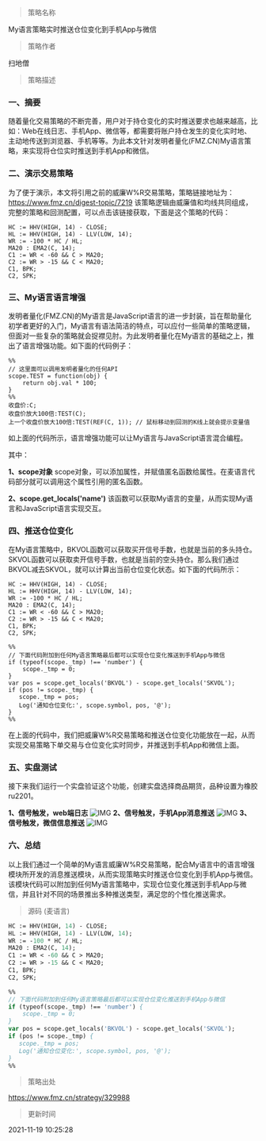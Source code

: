 
> 策略名称

My语言策略实时推送仓位变化到手机App与微信

> 策略作者

扫地僧

> 策略描述

### 一、摘要
随着量化交易策略的不断完善，用户对于持仓变化的实时推送要求也越来越高，比如：Web在线日志、手机App、微信等，都需要将账户持仓发生的变化实时地、主动地传送到浏览器、手机等等。为此本文针对发明者量化(FMZ.CN)My语言策略，来实现将仓位实时推送到手机App和微信。

### 二、演示交易策略
为了便于演示，本文将引用之前的威廉W%R交易策略，策略链接地址为：https://www.fmz.cn/digest-topic/7219 该策略逻辑由威廉值和均线共同组成，完整的策略和回测配置，可以点击该链接获取，下面是这个策略的代码：
```
HC := HHV(HIGH, 14) - CLOSE;
HL := HHV(HIGH, 14) - LLV(LOW, 14);
WR := -100 * HC / HL;
MA20 : EMA2(C, 14);
C1 := WR < -60 && C > MA20;
C2 := WR > -15 && C < MA20;
C1, BPK;
C2, SPK;
```

### 三、My语言语言增强
发明者量化(FMZ.CN)的My语言是JavaScript语言的进一步封装，旨在帮助量化初学者更好的入门，My语言有语法简洁的特点，可以应付一些简单的策略逻辑，但面对一些复杂的策略就会捉襟见肘。为此发明者量化在My语言的基础之上，推出了语言增强功能。如下面的代码例子：
```
%%
// 这里面可以调用发明者量化的任何API 
scope.TEST = function(obj) {
    return obj.val * 100;
}
%% 
收盘价:C;
收盘价放大100倍:TEST(C);
上一个收盘价放大100倍:TEST(REF(C, 1)); // 鼠标移动到回测的K线上就会提示变量值
```
如上面的代码所示，语言增强功能可以让My语言与JavaScript语言混合编程。

其中：

**1、scope对象**
scope对象，可以添加属性，并赋值匿名函数给属性。在麦语言代码部分就可以调用这个属性引用的匿名函数。

**2、scope.get_locals('name')**
该函数可以获取My语言的变量，从而实现My语言和JavaScript语言实现交互。

### 四、推送仓位变化
在My语言策略中，BKVOL函数可以获取买开信号手数，也就是当前的多头持仓。SKVOL函数可以获取卖开信号手数，也就是当前的空头持仓。那么我们通过BKVOL减去SKVOL，就可以计算出当前仓位变化状态。如下面的代码所示：
```
HC := HHV(HIGH, 14) - CLOSE;
HL := HHV(HIGH, 14) - LLV(LOW, 14);
WR := -100 * HC / HL;
MA20 : EMA2(C, 14);
C1 := WR < -60 && C > MA20;
C2 := WR > -15 && C < MA20;
C1, BPK;
C2, SPK;

%%
// 下面代码附加到任何My语言策略最后都可以实现仓位变化推送到手机App与微信
if (typeof(scope._tmp) !== 'number') {
    scope._tmp = 0;
}
var pos = scope.get_locals('BKVOL') - scope.get_locals('SKVOL');
if (pos != scope._tmp) {
   scope._tmp = pos;
   Log('通知仓位变化:', scope.symbol, pos, '@');
}
%%
```

在上面的代码中，我们把威廉W%R交易策略和推送仓位变化功能放在一起，从而实现交易策略下单交易与仓位变化实时同步，并推送到手机App和微信上面。

### 五、实盘测试
接下来我们运行一个实盘验证这个功能，创建实盘选择商品期货，品种设置为橡胶ru2201。

**1、信号触发，web端日志**
 ![IMG](https://www.fmz.cn/upload/asset/230c318d01e4cf7d8a13d.png) 
**2、信号触发，手机App消息推送**
 ![IMG](https://www.fmz.cn/upload/asset/231b1ceac094067b4c575.png) 
**3、信号触发，微信信息推送**
 ![IMG](https://www.fmz.cn/upload/asset/230fb050a27bf44ad3388.png) 
 
### 六、总结
以上我们通过一个简单的My语言威廉W%R交易策略，配合My语言中的语言增强模块所开发的消息推送模块，从而实现策略实时推送仓位变化到手机App与微信。该模块代码可以附加到任何My语言策略中，实现仓位变化推送到手机App与微信，并且针对不同的场景推出多种推送类型，满足您的个性化推送需求。




> 源码 (麦语言)

``` pascal
HC := HHV(HIGH, 14) - CLOSE;
HL := HHV(HIGH, 14) - LLV(LOW, 14);
WR := -100 * HC / HL;
MA20 : EMA2(C, 14);
C1 := WR < -60 && C > MA20;
C2 := WR > -15 && C < MA20;
C1, BPK;
C2, SPK;

%%
// 下面代码附加到任何My语言策略最后都可以实现仓位变化推送到手机App与微信
if (typeof(scope._tmp) !== 'number') {
    scope._tmp = 0;
}
var pos = scope.get_locals('BKVOL') - scope.get_locals('SKVOL');
if (pos != scope._tmp) {
   scope._tmp = pos;
   Log('通知仓位变化:', scope.symbol, pos, '@');
}
%%
```

> 策略出处

https://www.fmz.cn/strategy/329988

> 更新时间

2021-11-19 10:25:28
